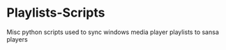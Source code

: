 # Playlists-Scripts
Misc python scripts used to sync windows media player playlists to sansa players
